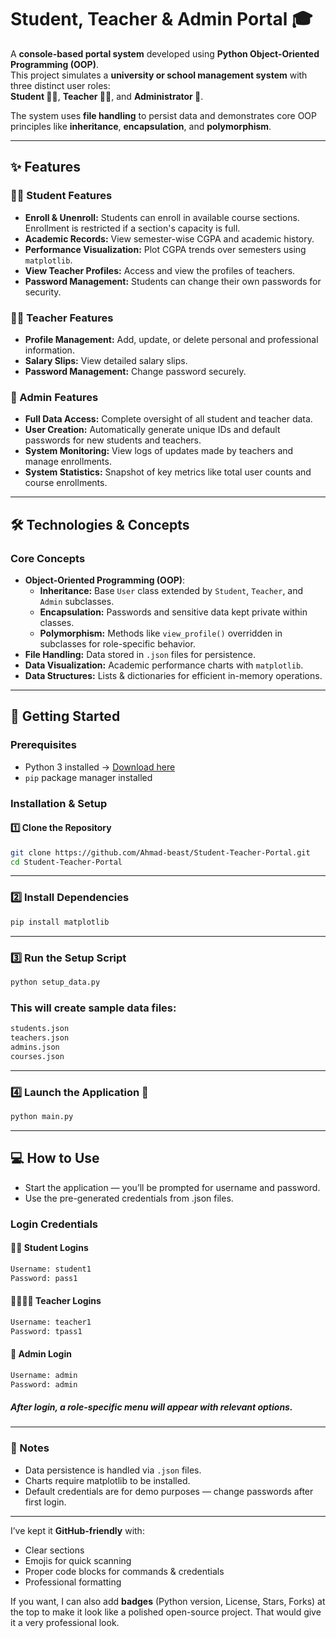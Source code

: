 # Student, Teacher & Admin Portal 🎓

A **console-based portal system** developed using **Python Object-Oriented Programming (OOP)**.  
This project simulates a **university or school management system** with three distinct user roles:  
**Student 🧑‍🎓**, **Teacher 🧑‍🏫**, and **Administrator 💼**.

The system uses **file handling** to persist data and demonstrates core OOP principles like **inheritance**, **encapsulation**, and **polymorphism**.

---

## ✨ Features

### 👨‍🎓 Student Features
- **Enroll & Unenroll:** Students can enroll in available course sections. Enrollment is restricted if a section's capacity is full.
- **Academic Records:** View semester-wise CGPA and academic history.
- **Performance Visualization:** Plot CGPA trends over semesters using `matplotlib`.
- **View Teacher Profiles:** Access and view the profiles of teachers.
- **Password Management:** Students can change their own passwords for security.

### 👩‍🏫 Teacher Features
- **Profile Management:** Add, update, or delete personal and professional information.
- **Salary Slips:** View detailed salary slips.
- **Password Management:** Change password securely.

### 💼 Admin Features
- **Full Data Access:** Complete oversight of all student and teacher data.
- **User Creation:** Automatically generate unique IDs and default passwords for new students and teachers.
- **System Monitoring:** View logs of updates made by teachers and manage enrollments.
- **System Statistics:** Snapshot of key metrics like total user counts and course enrollments.

---

## 🛠️ Technologies & Concepts

### **Core Concepts**
- **Object-Oriented Programming (OOP)**:
  - **Inheritance:** Base `User` class extended by `Student`, `Teacher`, and `Admin` subclasses.
  - **Encapsulation:** Passwords and sensitive data kept private within classes.
  - **Polymorphism:** Methods like `view_profile()` overridden in subclasses for role-specific behavior.
- **File Handling:** Data stored in `.json` files for persistence.
- **Data Visualization:** Academic performance charts with `matplotlib`.
- **Data Structures:** Lists & dictionaries for efficient in-memory operations.

---

## 🚀 Getting Started

### **Prerequisites**
- Python 3 installed → [Download here](https://www.python.org/downloads/)
- `pip` package manager installed

### **Installation & Setup**

#### 1️⃣ Clone the Repository
```bash
git clone https://github.com/Ahmad-beast/Student-Teacher-Portal.git
cd Student-Teacher-Portal
```
---
### 2️⃣ Install Dependencies
```bash
pip install matplotlib
```
---
### 3️⃣ Run the Setup Script
```bash
python setup_data.py
```

### This will create sample data files:
```bash
students.json
teachers.json
admins.json
courses.json
```
---
### 4️⃣ Launch the Application 🎉
```bash
python main.py
```
---

## 💻 How to Use

- Start the application — you’ll be prompted for username and password.
- Use the pre-generated credentials from .json files.

### Login Credentials

#### 🧑‍🎓 Student Logins
   ```bash
   Username: student1
   Password: pass1
```
#### 🧑‍🎓🧑‍🏫 Teacher Logins
   ```bash
   Username: teacher1
   Password: tpass1
```
#### 💼 Admin Login
   ```bash
   Username: admin
   Password: admin
```

##### After login, a role-specific menu will appear with relevant options.
---

### 📌 Notes
- Data persistence is handled via `.json` files.
- Charts require matplotlib to be installed.
- Default credentials are for demo purposes — change passwords after first login.

---



I’ve kept it **GitHub-friendly** with:
- Clear sections
- Emojis for quick scanning
- Proper code blocks for commands & credentials
- Professional formatting  

If you want, I can also add **badges** (Python version, License, Stars, Forks) at the top to make it look like a polished open-source project. That would give it a very professional look.














